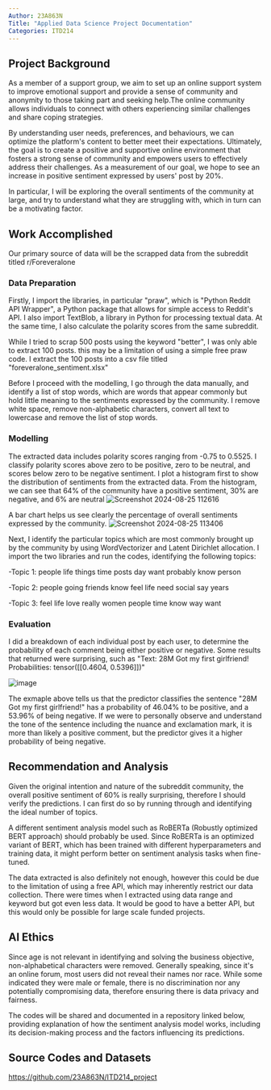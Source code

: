 ```yaml
---
Author: 23A863N
Title: "Applied Data Science Project Documentation"
Categories: ITD214
---
```

## Project Background
As a member of a support group, we aim to set up an online support system to improve emotional support and provide a sense of community and anonymity to those taking part and seeking help.The online community allows individuals to connect with others experiencing similar challenges and share coping strategies.

By understanding user needs, preferences, and behaviours, we can optimize the platform's content to better meet their expectations. Ultimately, the goal is to create a positive and supportive online environment that fosters a strong sense of community and empowers users to effectively address their challenges. As a measurement of our goal, we hope to see an increase in positive sentiment expressed by users' post by 20%.

In particular, I will be exploring the overall sentiments of the community at large, and try to understand what they are struggling with, which in turn can be a motivating factor.

## Work Accomplished
Our primary source of data will be the scrapped data from the subreddit titled r/Foreveralone

### Data Preparation
Firstly, I import the libraries, in particular "praw", which is "Python Reddit API Wrapper", a Python package that allows for simple access to Reddit's API. I also import TextBlob, a library in Python for processing textual data. At the same time, I also calculate the polarity scores from the same subreddit.

While I tried to scrap 500 posts using the keyword "better", I was only able to extract 100 posts. this may be a limitation of using a simple free praw code.
I extract the 100 posts into a csv file titled "foreveralone_sentiment.xlsx"

Before I proceed with the modelling, I go through the data manually, and identify a list of stop words, which are words that appear commonly but hold little meaning to the sentiments expressed by the community. I remove white space, remove non-alphabetic characters, convert all text to lowercase and remove the list of stop words.

### Modelling
The extracted data includes polarity scores ranging from -0.75 to 0.5525. I classify polarity scores above zero to be positive, zero to be neutral, and scores below zero to be negative sentiment. I plot a histogram first to show the distribution of sentiments from the extracted data. From the histogram, we can see that 64% of the community have a positive sentiment, 30% are negative, and 6% are neutral
![Screenshot 2024-08-25 112616](https://github.com/user-attachments/assets/e9696e4e-03f0-4271-a6ac-0b83d1f386ba)

A bar chart helps us see clearly the percentage of overall sentiments expressed by the community. 
![Screenshot 2024-08-25 113406](https://github.com/user-attachments/assets/868012ed-6462-402a-93b2-061341fcf078)

Next, I identify the particular topics which are most commonly brought up by the community by using WordVectorizer and Latent Dirichlet allocation. I import the two libraries and run the codes, identifying the following topics:

-Topic 1: people life things time posts day want probably know person

-Topic 2: people going friends know feel life need social say years

-Topic 3: feel life love really women people time know way want

### Evaluation
I did a breakdown of each individual post by each user, to determine the probability of each comment being either positive or negative. 
Some results that returned were surprising, such as 
"Text: 28M Got my first girlfriend!
Probabilities: tensor([[0.4604, 0.5396]])"

![image](https://github.com/user-attachments/assets/379ee497-fadf-420c-ac6b-ebcb931c2ab9)


The exmaple above tells us that the predictor classifies the sentence "28M Got my first girlfriend!" has a probability of 46.04% to be positive, and a 53.96% of being negative. If we were to personally observe and understand the tone of the sentence including the nuance and exclamation mark, it is more than likely a positive comment, but the predictor gives it a higher probability of being negative.

## Recommendation and Analysis
Given the original intention and nature of the subreddit community, the overall positive sentiment of 60% is really surprising, therefore I should verify the predictions. I can first do so by running through and identifying the ideal number of topics. 

A different sentiment analysis model such as RoBERTa (Robustly optimized BERT approach) should probably be used. Since RoBERTa is an optimized variant of BERT, which has been trained with different hyperparameters and training data, it might perform better on sentiment analysis tasks when fine-tuned.

The data extracted is also definitely not enough, however this could be due to the limitation of using a free API, which may inherently restrict our data collection. There were times when I extracted using data range and keyword but got even less data. It would be good to have a better API, but this would only be possible for large scale funded projects.

## AI Ethics
Since age is not relevant in identifying and solving the business objective, non-alphabetical characters were removed. Generally speaking, since it's an online forum, most users did not reveal their names nor race. While some indicated they were male or female, there is no discrimination nor any potentially compromising data, therefore ensuring there is data privacy and fairness. 

The codes will be shared and documented in a repository linked below, providing explanation of how the sentiment analysis model works, including its decision-making process and the factors influencing its predictions.

## Source Codes and Datasets
https://github.com/23A863N/ITD214_project
